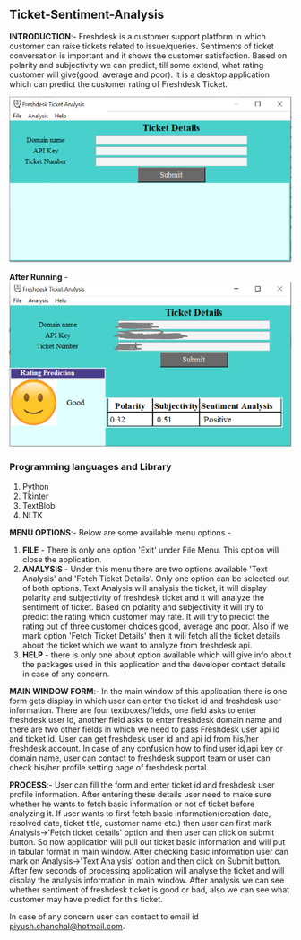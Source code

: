 ## Ticket-Sentiment-Analysis

<b>INTRODUCTION</b>:- Freshdesk is a customer support platform in which customer can raise tickets related to issue/queries. Sentiments of ticket conversation is important and it shows the customer satisfaction. Based on polarity and subjectivity we can predict, till some extend, what rating customer will give(good, average and poor). It is a desktop application which can predict the customer rating of Freshdesk Ticket.

![Main Window](./images/ScreenshotMain.PNG "Main Window")

<b>After Running</b> -
![Main Window](./images/ScreenshotMainRun.PNG "Main Window")

### Programming languages and Library
1. Python
2. Tkinter
3. TextBlob
4. NLTK 

<b>MENU OPTIONS</b>:- Below are some available menu options -
 1. <b>FILE</b> - There is only one option 'Exit' under File Menu. This option will close the application.
 2. <b>ANALYSIS</b> - Under this menu there are two options available 'Text Analysis' and 'Fetch Ticket Details'. Only one option can be selected out of both options. Text Analysis will analysis the ticket, it will display polarity and subjectivity of freshdesk ticket and it will analyze the sentiment of ticket. Based on polarity and subjectivity it will try to predict the rating which customer may rate. It will try to predict the rating out of three customer choices good, average and poor. Also if we mark option 'Fetch Ticket Details' then it will fetch all the ticket details about the ticket which we want to analyze from freshdesk api. 
 3. <b>HELP</b> - there is only one about option available which will give info about the packages used in this application and the developer contact details in case of any concern.

<b>MAIN WINDOW FORM</b>:- In the main window of this application there is one form gets display in which user can enter the ticket id and freshdesk user information. There are four textboxes/fields, one field asks to enter freshdesk user id, another field asks to enter freshdesk domain name and there are two other fields in which we need to pass Freshdesk user api id and ticket id. User can get freshdesk user id and api id from his/her freshdesk account. In case of any confusion how to find user id,api key or domain name, user can contact to freshdesk support team or user can check his/her profile setting page of freshdesk portal. 

<b>PROCESS</b>:- User can fill the form and enter ticket id and freshdesk user profile information. After entering these details user need to make sure whether he wants to fetch basic information or not of ticket before analyzing it. If user wants to first fetch basic information(creation date, resolved date, ticket title, customer name etc.) then user can first mark Analysis->'Fetch ticket details' option and then user can click on submit button. So now application will pull out ticket basic information and will put in tabular format in main window. After checking basic information user can mark on Analysis->'Text Analysis' option and then click on Submit button. After few seconds of processing application will analyse the ticket and will display the analysis information in main window. After analysis we can see whether sentiment of freshdesk ticket is good or bad, also we can see what customer may have predict for this ticket.

In case of any concern user can contact to email id piyush.chanchal@hotmail.com.
